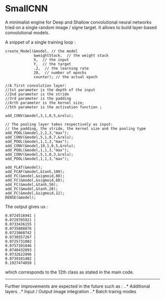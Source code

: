 # SmallCNN

A minimalist engine for Deep and Shallow convolutional neural networks tried on a single random image / signe target. It allows to build layer-based convolutional models.

A snippet of a single training loop :



    create_Model(&model, // the model
                 &weightStack,  // the weight stack
                 X,  // the input
                 Y,  // the target
                 .2,  // the learning rate
                 20,  // number of epochs
                 counter); // the actual epoch
                 
    //A first convolution layer:
    //1st parameter is the depth of the input
    //2nd parameter is the stride
    //3rd parameter is the padding
    //4rth parameter is the kernel size;
    //5th parameter is the activation function ;

    add_CONV(&model,3,1,0,5,&relu);

    // The pooling layer takes respectively as input:
    // the padding, the stride, the kernel size and the pooling type
    add_POOL(&model,2,2,3,"max");
    add_CONV(&model,5,1,0,7,&relu);
    add_POOL(&model,1,1,3,"max");
    add_CONV(&model,10,1,0,5,&relu);
    add_POOL(&model,1,1,3,"max");
    add_CONV(&model,5,1,0,3,&relu);
    add_POOL(&model,1,1,3,"max");

    add_FLAT(&model);
    add_FCAF(&model,&tanh,100);
    add_FC(&model,&sigmoid,80);
    add_FC(&model,&sigmoid,60);
    add_FC(&model,&tanh,50);
    add_FC(&model,&tanh,20);
    add_FC(&model,&sigmoid,12);
    DENSE(&model);
    

The output gives us :

    0.0724516941 |
    0.0729785921 |
    0.0733436155 |
    0.0735888876 |
    0.0723060742 |
    0.0730557267 |
    0.0725731002 |
    0.0757391846 |
    0.0740432893 |
    0.0732622896 |
    0.0739101402 |
    0.1927474058 |
    
which corresponds to the 12th class as stated in the main code.

---

Further improvements are expected in the future such as :
..* Additional layers
..* Input / Output image integration
..* Batch trainig modes
